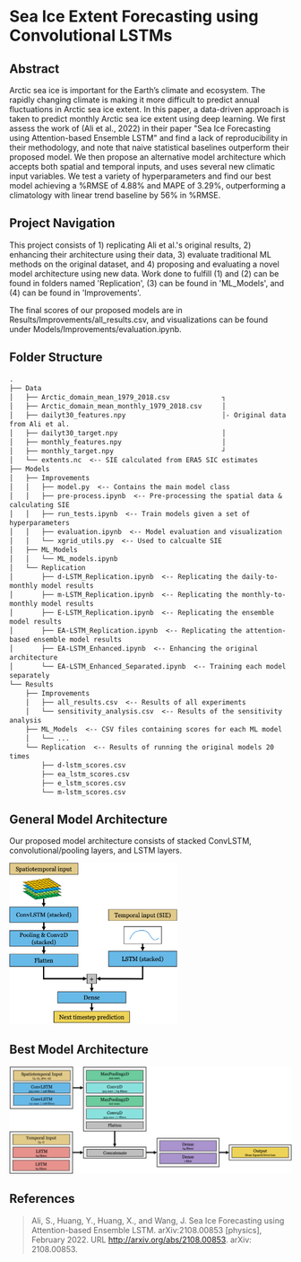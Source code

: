# Sea Ice Extent Forecasting using Convolutional LSTMs
<!-- Term project for SYDE 675: Sea ice extent forecasting using LSTMs, attention, and multiple timeframes -->

## Abstract
Arctic sea ice is important for the Earth’s climate and ecosystem. The rapidly changing climate is making it more difficult to predict annual fluctuations in Arctic sea ice extent. In this paper, a data-driven approach is taken to predict monthly Arctic sea ice extent using deep learning. We first assess the work of (Ali et al., 2022) in their paper "Sea Ice Forecasting using Attention-based Ensemble LSTM" and find a lack of reproducibility in their methodology, and note that naive statistical baselines outperform their proposed model. We then propose an alternative model architecture which accepts both spatial and temporal inputs, and uses several new climatic input variables. We test a variety of hyperparameters and find our best model achieving a %RMSE of 4.88% and MAPE of 3.29%, outperforming a climatology with linear trend baseline by 56% in %RMSE.

## Project Navigation
This project consists of 1) replicating Ali et al.'s original results, 2) enhancing their architecture using their data, 3) evaluate traditional ML methods on the original dataset, and 4) proposing and evaluating a novel model architecture using new data. Work done to fulfill (1) and (2) can be found in folders named 'Replication', (3) can be found in 'ML_Models', and (4) can be found in 'Improvements'.

The final scores of our proposed models are in Results/Improvements/all_results.csv, and visualizations can be found under Models/Improvements/evaluation.ipynb.

## Folder Structure
```
.
├── Data
│   ├── Arctic_domain_mean_1979_2018.csv             ┐
│   ├── Arctic_domain_mean_monthly_1979_2018.csv     │
│   ├── dailyt30_features.npy                        │- Original data from Ali et al.  
│   ├── dailyt30_target.npy                          │ 
│   ├── monthly_features.npy                         │
│   ├── monthly_target.npy                           ┘ 
│   └── extents.nc  <-- SIE calculated from ERA5 SIC estimates
├── Models
│   ├── Improvements
│   │   ├── model.py  <-- Contains the main model class 
│   │   ├── pre-process.ipynb  <-- Pre-processing the spatial data & calculating SIE
│   │   ├── run_tests.ipynb  <-- Train models given a set of hyperparameters
│   │   ├── evaluation.ipynb  <-- Model evaluation and visualization
│   │   └── xgrid_utils.py  <-- Used to calcualte SIE
│   ├── ML_Models
│   │   └── ML_models.ipynb
│   └── Replication
│       ├── d-LSTM_Replication.ipynb  <-- Replicating the daily-to-monthly model results 
│       ├── m-LSTM_Replication.ipynb  <-- Replicating the monthly-to-monthly model results
│       ├── E-LSTM_Replication.ipynb  <-- Replicating the ensemble model results
│       ├── EA-LSTM_Replication.ipynb  <-- Replicating the attention-based ensemble model results
│       ├── EA-LSTM_Enhanced.ipynb  <-- Enhancing the original architecture 
│       └── EA-LSTM_Enhanced_Separated.ipynb  <-- Training each model separately 
└── Results
    ├── Improvements
    │   ├── all_results.csv  <-- Results of all experiments
    │   └── sensitivity_analysis.csv  <-- Results of the sensitivity analysis 
    ├── ML_Models  <-- CSV files containing scores for each ML model
    │   └── ...
    └── Replication  <-- Results of running the original models 20 times
        ├── d-lstm_scores.csv
        ├── ea_lstm_scores.csv
        ├── e_lstm_scores.csv
        └── m-lstm_scores.csv
```

## General Model Architecture
Our proposed model architecture consists of stacked ConvLSTM, convolutional/pooling layers, and LSTM layers.

<img src="./static/gen-model-arch.png" width="300"/>

## Best Model Architecture
<img src="./static/best-model.png" width="600"/>

## References
> Ali, S., Huang, Y., Huang, X., and Wang, J. Sea Ice
Forecasting using Attention-based Ensemble LSTM.
arXiv:2108.00853 [physics], February 2022. URL
http://arxiv.org/abs/2108.00853. arXiv:
2108.00853.
